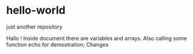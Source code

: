 # hello-world
just another repository 

Hallo ! 
Inside document there are variables and arrays. Also calling some function echo for demostration; 
Changes